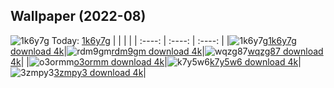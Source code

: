 ## Wallpaper (2022-08)
![1k6y7g](https://w.wallhaven.cc/full/1k/wallhaven-1k6y7g.jpg) Today: [1k6y7g](https://th.wallhaven.cc/small/1k/1k6y7g.jpg)
|      |      |      |
| :----: | :----: | :----: |
|![1k6y7g](https://th.wallhaven.cc/small/1k/1k6y7g.jpg)[1k6y7g download 4k](https://wallhaven.cc/w/1k6y7g)|![rdm9gm](https://th.wallhaven.cc/small/rd/rdm9gm.jpg)[rdm9gm download 4k](https://wallhaven.cc/w/rdm9gm)|![wqzg87](https://th.wallhaven.cc/small/wq/wqzg87.jpg)[wqzg87 download 4k](https://wallhaven.cc/w/wqzg87)|
|![o3ormm](https://th.wallhaven.cc/small/o3/o3ormm.jpg)[o3ormm download 4k](https://th.wallhaven.cc/small/o3/o3ormm.jpg)|![k7y5w6](https://th.wallhaven.cc/small/k7/k7y5w6.jpg)[k7y5w6 download 4k](https://th.wallhaven.cc/small/k7/k7y5w6.jpg)|![3zmpy3](https://th.wallhaven.cc/small/3z/3zmpy3.jpg)[3zmpy3 download 4k](https://th.wallhaven.cc/small/3z/3zmpy3.jpg)|
